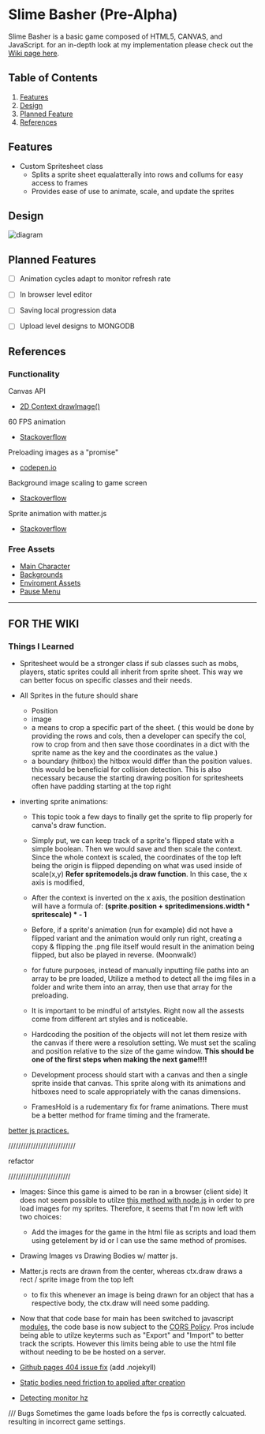 # Slime Basher (Pre-Alpha)
Slime Basher is a basic game composed of HTML5, CANVAS, and JavaScript.
for an in-depth look at my implementation please check out the [Wiki page here](https://github.com/TarikVu/Deepwood/wiki).

## Table of Contents
1. [Features](#feats)
1. [Design](#design)
1. [Planned Feature](#pfeats)
1. [References](#refs)

## <a name="feats"></a> Features
- Custom Spritesheet class
  - Splits a sprite sheet equalatterally into rows and collums for easy access to frames
  - Provides ease of use to animate, scale, and update the sprites


## <a name="design"></a> Design
![diagram](https://cdn.discordapp.com/attachments/1204513288214413352/1204513303695458435/deepwood.PNG?ex=65d5016e&is=65c28c6e&hm=f685046994b119c3fcd3e8721f9da9345e6a1b0b1cf4dad3ec1606a95f07241d&)

## <a name="pfeats"></a> Planned Features
- [ ] Animation cycles adapt to monitor refresh rate
- [ ] In browser level editor
- [ ] Saving local progression data
- [ ] Upload level designs to MONGODB

    
## <a name="refs"></a> References 
### Functionality
Canvas API
- [2D Context drawImage()](https://developer.mozilla.org/en-US/docs/Web/API/CanvasRenderingContext2D/drawImage)

60 FPS animation
- [Stackoverflow](https://stackoverflow.com/questions/19764018/controlling-fps-with-requestanimationframe)

Preloading images as a "promise"
- [codepen.io](https://codepen.io/isakov/pen/pogvWPY?editors=0010)

Background image scaling to game screen
- [Stackoverflow](https://stackoverflow.com/questions/23104582/scaling-an-image-to-fit-on-canvas)

Sprite animation with matter.js
- [Stackoverflow](https://stackoverflow.com/questions/65207865/matter-js-is-there-any-way-to-animate-my-sprite)

### Free Assets
- [Main Character](https://rvros.itch.io/animated-pixel-hero)
- [Backgrounds](https://free-game-assets.itch.io/free-summer-pixel-art-backgrounds)
- [Enviroment Assets](https://free-game-assets.itch.io/free-summer-pixel-art-backgrounds)
- [Pause Menu](https://srtoasty.itch.io/ui-assets-pack-2)


---
## FOR THE WIKI 
### Things I Learned

- Spritesheet would be a stronger class if sub classes such as mobs,
players, static sprites could all inherit from sprite sheet.  This way we can better focus on specific classes and their needs.
- All Sprites in the future should share 
  - Position
  - image
  - a means to crop a specific part of the sheet. ( this would be done by providing the 
  rows and cols,  then a developer can specify the col, row to crop from and then save those coordinates in a dict with the sprite name as the key and the coordinates as the value.)
  - a boundary (hitbox) the hitbox would differ than the position values.  this would be beneficial for collision detection.  This is also necessary because the starting drawing position for spritesheets often have padding starting at the top right

- inverting sprite animations:
  - This topic took a few days to finally get the sprite to flip properly for canva's draw function.  
  - Simply put, we can keep track of a sprite's flipped state with a simple boolean.
  Then we would save and then scale the context.  Since the whole context is scaled, the coordinates of the top left being the origin is flipped depending on what was used inside of scale(x,y) **Refer spritemodels.js draw function**.  In this case, the x axis is modified,
  - After the context is inverted on the x axis, the position destination will have a formula of:
  **(sprite.position + spritedimensions.width * spritescale) * - 1**
  - Before, if a sprite's animation (run for example) did not have a flipped variant
  and the animation would only run right, creating a copy & flipping the .png file itself would result in the animation being flipped, but also be played in reverse.  (Moonwalk!)
  - for future purposes, instead of manually inputting file paths into an array to be pre loaded, Utilize a method to detect all the img files in a folder and write them into an array, then use that array for the preloading. 

  - It is important to be mindful of artstyles.  Right now all the assests come from different art styles and is noticeable.

  - Hardcoding the position of the objects will not let them resize with the 
  canvas if there were a resolution setting. We must set the scaling and position relative to the size of the game window. **This should be one of the first steps when making the next game!!!!**

  - Development process should start with a canvas and then a single sprite inside that canvas. This sprite along with its animations and hitboxes need to scale appropriately with
  the canas dimensions. 

  - FramesHold is a rudementary fix for frame animations.  There must be a better method for frame timing and the framerate.


[better js practices.](https://www.youtube.com/watch?v=c-1dBd1_G8A)


/////////////////////////// 

refactor

/////////////////////////

- Images:  Since this game is aimed to be ran in a browser (client side) It does not seem possible to utilze [this method with node.js](https://nodejs.org/en/learn/manipulating-files/working-with-folders-in-nodejs) in order to pre load images for my sprites.  Therefore, it seems that I'm now left with two choices:
  - Add the images for the game in the html file as scripts and load them using getelement by id or I can use the same method of promises. 


- Drawing Images vs Drawing Bodies w/ matter js.
- Matter.js rects are drawn from the center, whereas ctx.draw draws a rect / sprite image from the top left 
  - to fix this whenever an image is being drawn for an object that has a respective body, the ctx.draw will need some padding. 

- Now that that code base for main has been switched to javascript [modules](https://developer.mozilla.org/en-US/docs/Web/JavaScript/Guide/Modules), the code base is now subject to the [CORS Policy](https://stackoverflow.com/questions/52919331/access-to-script-at-from-origin-null-has-been-blocked-by-cors-policy).  Pros include being able to utilze keyterms such as "Export" and "Import" to better track the scripts.  However this limits being able to use the html file without needing to be be hosted on a server. 


- [Github pages 404 issue fix](https://stackoverflow.com/questions/11577147/how-to-fix-http-404-on-github-pages) (add .nojekyll)

- [Static bodies need friction to applied after creation](https://github.com/liabru/matter-js/issues/694)


- [Detecting monitor hz](https://stackoverflow.com/questions/6131051/is-it-possible-to-find-out-what-is-the-monitor-frame-rate-in-javascript)

/// Bugs Sometimes the game loads before the fps is correctly calcuated. resulting in incorrect game settings.